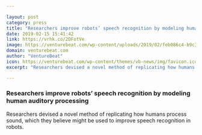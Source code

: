 ```yaml
---

layout: post
category: press
title: "Researchers improve robots’ speech recognition by modeling human auditory processing"
date: 2019-02-15 15:41:42
link: https://vrhk.co/2DFotVe
image: https://venturebeat.com/wp-content/uploads/2019/02/feb086c4-b9c3-4a26-bc4a-fe9d8cbb037a.png?w=1200&strip=all
domain: venturebeat.com
author: "VentureBeat"
icon: https://venturebeat.com/wp-content/themes/vb-news/img/favicon.ico
excerpt: "Researchers devised a novel method of replicating how humans process sound, which they believe might be used to improve speech recognition in robots."

---
```


### Researchers improve robots’ speech recognition by modeling human auditory processing

Researchers devised a novel method of replicating how humans process sound, which they believe might be used to improve speech recognition in robots.